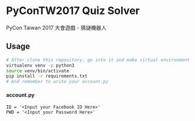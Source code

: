 # PyConTW2017 Quiz Solver

PyCon Taiwan 2017 大會遊戲 - 猜謎機器人

## Usage

```bash
# After clone this repository, go into it and make virtual environment
virtualenv venv -p python3
source venv/bin/activate
pip install -r requirements.txt
# And remember to write your account.py
```

#### account.py

```
ID = '<Input your Facebook ID Here>'
PWD = '<Input your Password Here>'
```
